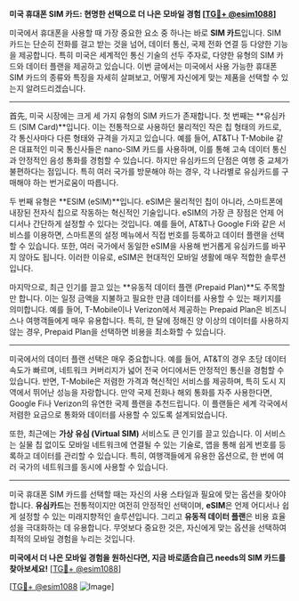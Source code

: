 **미국 휴대폰 SIM 카드: 현명한 선택으로 더 나은 모바일 경험 [[TG💪+ @esim1088](https://t.me/s/esim1088)]**

미국에서 휴대폰을 사용할 때 가장 중요한 요소 중 하나는 바로 **SIM 카드**입니다. SIM 카드는 단순히 전화를 걸고 받는 것을 넘어, 데이터 통신, 국제 전화 연결 등 다양한 기능을 제공합니다. 특히 미국은 세계적인 통신 기술의 선두 주자로, 다양한 유형의 SIM 카드와 데이터 플랜을 제공하고 있습니다. 이번 글에서는 미국에서 사용 가능한 휴대폰 SIM 카드의 종류와 특징을 자세히 살펴보고, 어떻게 자신에게 맞는 제품을 선택할 수 있는지 알려드리겠습니다.

---

首先, 미국 시장에는 크게 세 가지 유형의 SIM 카드가 존재합니다. 첫 번째는 **유심카드 (SIM Card)**입니다. 이는 전통적으로 사용하던 물리적인 작은 칩 형태의 카드로, 각 통신사마다 다른 형태와 규격을 가지고 있습니다. 예를 들어, AT&T나 T-Mobile 같은 대표적인 미국 통신사들은 nano-SIM 카드를 사용하며, 이를 통해 고속 데이터 통신과 안정적인 음성 통화를 경험할 수 있습니다. 하지만 유심카드의 단점은 여행 중 교체가 불편하다는 점입니다. 특히 여러 국가를 방문해야 하는 경우, 각 나라별로 유심카드를 구매해야 하는 번거로움이 따릅니다.

두 번째 유형은 **ESIM (eSIM)**입니다. eSIM은 물리적인 칩이 아니라, 스마트폰에 내장된 전자식 칩으로 작동하는 혁신적인 기술입니다. eSIM의 가장 큰 장점은 언제 어디서나 간단하게 설정할 수 있다는 것입니다. 예를 들어, AT&T나 Google Fi와 같은 서비스를 이용하면, 스마트폰의 설정 메뉴에서 직접 번호를 등록하고 데이터 플랜을 선택할 수 있습니다. 또한, 여러 국가에서 동일한 eSIM을 사용해 번거롭게 유심카드를 바꾸지 않아도 됩니다. 이러한 이유로, eSIM은 현대적인 모바일 생활에 매우 적합한 솔루션입니다.

마지막으로, 최근 인기를 끌고 있는 **유동적 데이터 플랜 (Prepaid Plan)**도 주목할 만 합니다. 이는 일정 금액을 지불하고 필요한 만큼 데이터를 사용할 수 있는 패키지를 의미합니다. 예를 들어, T-Mobile이나 Verizon에서 제공하는 Prepaid Plan은 비즈니스나 여행객들에게 매우 유용합니다. 특히, 한 달에 정해진 양 이상의 데이터를 사용하지 않는 경우, Prepaid Plan을 선택하면 비용을 최소화할 수 있습니다.

---

미국에서의 데이터 플랜 선택은 매우 중요합니다. 예를 들어, AT&T의 경우 초당 데이터 속도가 빠르며, 네트워크 커버리지가 넓어 전국 어디에서든 안정적인 통신을 경험할 수 있습니다. 반면, T-Mobile은 저렴한 가격과 혁신적인 서비스를 제공하며, 특히 도시 지역에서 뛰어난 성능을 자랑합니다. 만약 국제 전화나 해외 통화를 자주 사용한다면, Google Fi나 Verizon의 유연한 국제 플랜을 추천드립니다. 이 플랜들은 세계 각국에서 저렴한 요금으로 통화와 데이터를 사용할 수 있도록 설계되었습니다.

또한, 최근에는 **가상 유심 (Virtual SIM)** 서비스도 큰 인기를 끌고 있습니다. 이 서비스는 실물 칩 없이도 모바일 네트워크에 연결될 수 있는 기술로, 앱을 통해 쉽게 번호를 등록하고 데이터를 관리할 수 있습니다. 특히, 여행객들에게 유용한 옵션으로, 한 번에 여러 국가의 네트워크를 동시에 사용할 수 있습니다.

---

미국 휴대폰 SIM 카드를 선택할 때는 자신의 사용 스타일과 필요에 맞는 옵션을 찾아야 합니다. **유심카드**는 전통적이지만 여전히 안정적인 선택이며, **eSIM**은 언제 어디서나 쉽게 설정할 수 있는 미래지향적인 솔루션입니다. 그리고 **유동적 데이터 플랜**은 비용 효율성을 극대화하는 데 유용합니다. 무엇보다 중요한 것은, 자신에게 맞는 옵션을 선택하여 최적의 모바일 경험을 누리는 것입니다.

**미국에서 더 나은 모바일 경험을 원하신다면, 지금 바로适合自己 needs의 SIM 카드를 찾아보세요!** [[TG💪+ @esim1088](https://t.me/s/esim1088)]

[[TG💪+ @esim1088](https://t.me/s/esim1088) ![Image](https://i.postimg.cc/Y0z9fWf4/image.png)]